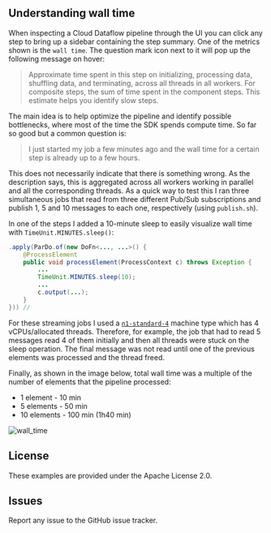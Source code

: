 ## Understanding wall time

When inspecting a Cloud Dataflow pipeline through the UI you can click any step to bring up a sidebar containing the step summary. One of the metrics shown is the `wall time`. The question mark icon next to it will pop up the following message on hover:

> Approximate time spent in this step on initializing, processing data, shuffling data, and terminating, across all threads in all workers. For composite steps, the sum of time spent in the component steps. This estimate helps you identify slow steps.

The main idea is to help optimize the pipeline and identify possible bottlenecks, where most of the time the SDK spends compute time. So far so good but a common question is:

> I just started my job a few minutes ago and the wall time for a certain step is already up to a few hours.

This does not necessarily indicate that there is something wrong. As the description says, this is aggregated across all workers working in parallel and all the corresponding threads. As a quick way to test this I ran three simultaneous jobs that read from three different Pub/Sub subscriptions and publish 1, 5 and 10 messages to each one, respectively (using `publish.sh`).

In one of the steps I added a 10-minute sleep to easily visualize wall time with `TimeUnit.MINUTES.sleep()`:

``` java
.apply(ParDo.of(new DoFn<..., ...>() {
	@ProcessElement
	public void processElement(ProcessContext c) throws Exception {
		...
		TimeUnit.MINUTES.sleep(10);
		...
		c.output(...);
	}
})) //
```

For these streaming jobs I used a [`n1-standard-4`](https://cloud.google.com/compute/docs/machine-types#standard_machine_types) machine type which has 4 vCPUs/allocated threads. Therefore, for example, the job that had to read 5 messages read 4 of them initially and then all threads were stuck on the sleep operation. The final message was not read until one of the previous elements was processed and the thread freed.

Finally, as shown in the image below, total wall time was a multiple of the number of elements that the pipeline processed:

* 1 element - 10 min
* 5 elements - 50 min
* 10 elements - 100 min (1h40 min)

![wall_time](https://user-images.githubusercontent.com/29493411/44301678-6cd2d100-a31b-11e8-9657-fbdc33623cbd.png)

## License

These examples are provided under the Apache License 2.0.

## Issues

Report any issue to the GitHub issue tracker.
